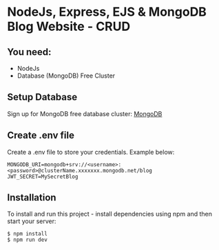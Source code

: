 # NodeJs, Express, EJS & MongoDB Blog Website - CRUD

## You need:

- NodeJs
- Database (MongoDB) Free Cluster

## Setup Database

Sign up for MongoDB free database cluster: [MongoDB](https://www.mongodb.com/)

## Create .env file

Create a .env file to store your credentials. Example below:

```
MONGODB_URI=mongodb+srv://<username>:<password>@clusterName.xxxxxxx.mongodb.net/blog
JWT_SECRET=MySecretBlog
```

## Installation

To install and run this project - install dependencies using npm and then start your server:

```
$ npm install
$ npm run dev
```
